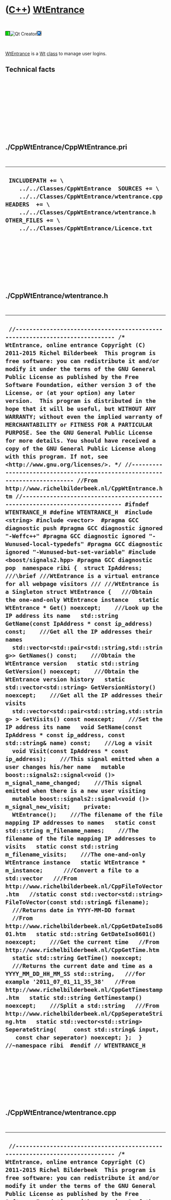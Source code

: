 



 

 

 

 

 

([C++](Cpp.htm)) [WtEntrance](CppWtEntrance.htm)
================================================

 

![Wt](PicWt.png)![Qt
Creator](PicQtCreator.png)![Lubuntu](PicLubuntu.png)

 

[WtEntrance](CppWtEntrance.htm) is a [Wt](CppWt.htm)
[class](CppClass.htm) to manage user logins.

Technical facts
---------------

 

 

 

 

 

 

./CppWtEntrance/CppWtEntrance.pri
---------------------------------

 

  --------------------------------------------------------------------------------------------------------------------------------------------------------------------------------------------------------------------------------------------
  ` INCLUDEPATH += \     ../../Classes/CppWtEntrance  SOURCES += \     ../../Classes/CppWtEntrance/wtentrance.cpp  HEADERS  += \     ../../Classes/CppWtEntrance/wtentrance.h  OTHER_FILES += \     ../../Classes/CppWtEntrance/Licence.txt`
  --------------------------------------------------------------------------------------------------------------------------------------------------------------------------------------------------------------------------------------------

 

 

 

 

 

./CppWtEntrance/wtentrance.h
----------------------------

 

  -------------------------------------------------------------------------------------------------------------------------------------------------------------------------------------------------------------------------------------------------------------------------------------------------------------------------------------------------------------------------------------------------------------------------------------------------------------------------------------------------------------------------------------------------------------------------------------------------------------------------------------------------------------------------------------------------------------------------------------------------------------------------------------------------------------------------------------------------------------------------------------------------------------------------------------------------------------------------------------------------------------------------------------------------------------------------------------------------------------------------------------------------------------------------------------------------------------------------------------------------------------------------------------------------------------------------------------------------------------------------------------------------------------------------------------------------------------------------------------------------------------------------------------------------------------------------------------------------------------------------------------------------------------------------------------------------------------------------------------------------------------------------------------------------------------------------------------------------------------------------------------------------------------------------------------------------------------------------------------------------------------------------------------------------------------------------------------------------------------------------------------------------------------------------------------------------------------------------------------------------------------------------------------------------------------------------------------------------------------------------------------------------------------------------------------------------------------------------------------------------------------------------------------------------------------------------------------------------------------------------------------------------------------------------------------------------------------------------------------------------------------------------------------------------------------------------------------------------------------------------------------------------------------------------------------------------------------------------------------------------------------------------------------------------------------------------------------------------------------------------------------------------------------------------------------------------------------------------------------------------------------------------------------------------------------------------------------------------------------------------------------------------------------------------------------------------------------------------------------------------------------------------------------------------------------------------------------------------------------------------------------------------------------------------------------------------------------------------------------------------------------------------------------------------------------------------------------------------------------------------------------------------------------------
  ` //--------------------------------------------------------------------------- /* WtEntrance, online entrance Copyright (C) 2011-2015 Richel Bilderbeek  This program is free software: you can redistribute it and/or modify it under the terms of the GNU General Public License as published by the Free Software Foundation, either version 3 of the License, or (at your option) any later version.  This program is distributed in the hope that it will be useful, but WITHOUT ANY WARRANTY; without even the implied warranty of MERCHANTABILITY or FITNESS FOR A PARTICULAR PURPOSE. See the GNU General Public License for more details. You should have received a copy of the GNU General Public License along with this program. If not, see <http://www.gnu.org/licenses/>. */ //--------------------------------------------------------------------------- //From http://www.richelbilderbeek.nl/CppWtEntrance.htm //--------------------------------------------------------------------------- #ifndef WTENTRANCE_H #define WTENTRANCE_H  #include <string> #include <vector>  #pragma GCC diagnostic push #pragma GCC diagnostic ignored "-Weffc++" #pragma GCC diagnostic ignored "-Wunused-local-typedefs" #pragma GCC diagnostic ignored "-Wunused-but-set-variable" #include <boost/signals2.hpp> #pragma GCC diagnostic pop  namespace ribi {  struct IpAddress;  ///\brief ///WtEntrance is a virtual entrance for all webpage visitors /// ///WtEntrance is a Singleton struct WtEntrance {   ///Obtain the one-and-only WtEntrance instance   static WtEntrance * Get() noexcept;    ///Look up the IP address its name   std::string GetName(const IpAddress * const ip_address) const;    ///Get all the IP addresses their names   std::vector<std::pair<std::string,std::string>> GetNames() const;    ///Obtain the WtEntrance version   static std::string GetVersion() noexcept;    ///Obtain the WtEntrance version history   static std::vector<std::string> GetVersionHistory() noexcept;    ///Get all the IP addresses their visits   std::vector<std::pair<std::string,std::string> > GetVisits() const noexcept;    ///Set the IP address its name   void SetName(const IpAddress * const ip_address, const std::string& name) const;    ///Log a visit   void Visit(const IpAddress * const ip_address);    ///This signal emitted when a user changes his/her name   mutable boost::signals2::signal<void ()> m_signal_name_changed;    ///This signal emitted when there is a new user visiting   mutable boost::signals2::signal<void ()> m_signal_new_visit;    private:   WtEntrance();    ///The filename of the file mapping IP addresses to names   static const std::string m_filename_names;    ///The filename of the file mapping IP addresses to visits   static const std::string m_filename_visits;    ///The one-and-only WtEntrance instance   static WtEntrance * m_instance;      ///Convert a file to a std::vector   ///From http://www.richelbilderbeek.nl/CppFileToVector.htm   //static const std::vector<std::string> FileToVector(const std::string& filename);    ///Returns date in YYYY-MM-DD format   //From http://www.richelbilderbeek.nl/CppGetDateIso8601.htm   static std::string GetDateIso8601() noexcept;    ///Get the current time   //From http://www.richelbilderbeek.nl/CppGetTime.htm   static std::string GetTime() noexcept;    ///Returns the current date and time as a YYYY_MM_DD_HH_MM_SS std::string,   ///for example '2011_07_01_11_35_38'   //From http://www.richelbilderbeek.nl/CppGetTimestamp.htm   static std::string GetTimestamp() noexcept;    ///Split a std::string   ///From http://www.richelbilderbeek.nl/CppSeperateString.htm   static std::vector<std::string> SeperateString(     const std::string& input,    const char seperator) noexcept; };  } //~namespace ribi  #endif // WTENTRANCE_H`
  -------------------------------------------------------------------------------------------------------------------------------------------------------------------------------------------------------------------------------------------------------------------------------------------------------------------------------------------------------------------------------------------------------------------------------------------------------------------------------------------------------------------------------------------------------------------------------------------------------------------------------------------------------------------------------------------------------------------------------------------------------------------------------------------------------------------------------------------------------------------------------------------------------------------------------------------------------------------------------------------------------------------------------------------------------------------------------------------------------------------------------------------------------------------------------------------------------------------------------------------------------------------------------------------------------------------------------------------------------------------------------------------------------------------------------------------------------------------------------------------------------------------------------------------------------------------------------------------------------------------------------------------------------------------------------------------------------------------------------------------------------------------------------------------------------------------------------------------------------------------------------------------------------------------------------------------------------------------------------------------------------------------------------------------------------------------------------------------------------------------------------------------------------------------------------------------------------------------------------------------------------------------------------------------------------------------------------------------------------------------------------------------------------------------------------------------------------------------------------------------------------------------------------------------------------------------------------------------------------------------------------------------------------------------------------------------------------------------------------------------------------------------------------------------------------------------------------------------------------------------------------------------------------------------------------------------------------------------------------------------------------------------------------------------------------------------------------------------------------------------------------------------------------------------------------------------------------------------------------------------------------------------------------------------------------------------------------------------------------------------------------------------------------------------------------------------------------------------------------------------------------------------------------------------------------------------------------------------------------------------------------------------------------------------------------------------------------------------------------------------------------------------------------------------------------------------------------------------------------------------------------------------------------------------

 

 

 

 

 

./CppWtEntrance/wtentrance.cpp
------------------------------

 

  ---------------------------------------------------------------------------------------------------------------------------------------------------------------------------------------------------------------------------------------------------------------------------------------------------------------------------------------------------------------------------------------------------------------------------------------------------------------------------------------------------------------------------------------------------------------------------------------------------------------------------------------------------------------------------------------------------------------------------------------------------------------------------------------------------------------------------------------------------------------------------------------------------------------------------------------------------------------------------------------------------------------------------------------------------------------------------------------------------------------------------------------------------------------------------------------------------------------------------------------------------------------------------------------------------------------------------------------------------------------------------------------------------------------------------------------------------------------------------------------------------------------------------------------------------------------------------------------------------------------------------------------------------------------------------------------------------------------------------------------------------------------------------------------------------------------------------------------------------------------------------------------------------------------------------------------------------------------------------------------------------------------------------------------------------------------------------------------------------------------------------------------------------------------------------------------------------------------------------------------------------------------------------------------------------------------------------------------------------------------------------------------------------------------------------------------------------------------------------------------------------------------------------------------------------------------------------------------------------------------------------------------------------------------------------------------------------------------------------------------------------------------------------------------------------------------------------------------------------------------------------------------------------------------------------------------------------------------------------------------------------------------------------------------------------------------------------------------------------------------------------------------------------------------------------------------------------------------------------------------------------------------------------------------------------------------------------------------------------------------------------------------------------------------------------------------------------------------------------------------------------------------------------------------------------------------------------------------------------------------------------------------------------------------------------------------------------------------------------------------------------------------------------------------------------------------------------------------------------------------------------------------------------------------------------------------------------------------------------------------------------------------------------------------------------------------------------------------------------------------------------------------------------------------------------------------------------------------------------------------------------------------------------------------------------------------------------------------------------------------------------------------------------------------------------------------------------------------------------------------------------------------------------------------------------------------------------------------------------------------------------------------------------------------------------------------------------------------------------------------------------------------------------------------------------------------------------------------------------------------------------------------------------------------------------------------------------------------------------------------------------------------------------------------------------------------------------------------------------------------------------------------------------------------------------------------------------------------------------------------------------------------------------------------------------------------------------------------------------------------------------------------------------------------------------------------------------------------------------------------------------------------------------------------------------------------------------------------------------------------------------------------------------------------------------------------------------------------------------------------------------------------------------------------------------------------------------------------------------------------------------------------------------------------------------------------------------------------------------------------------------------------------------------------------------------------------------------------------------------------------------------------------------------------------------------------------------------------------------------------------------------------------------------------------------------------------------------------------------
  ` //--------------------------------------------------------------------------- /* WtEntrance, online entrance Copyright (C) 2011-2015 Richel Bilderbeek  This program is free software: you can redistribute it and/or modify it under the terms of the GNU General Public License as published by the Free Software Foundation, either version 3 of the License, or (at your option) any later version.  This program is distributed in the hope that it will be useful, but WITHOUT ANY WARRANTY; without even the implied warranty of MERCHANTABILITY or FITNESS FOR A PARTICULAR PURPOSE. See the GNU General Public License for more details. You should have received a copy of the GNU General Public License along with this program. If not, see <http://www.gnu.org/licenses/>. */ //--------------------------------------------------------------------------- //From http://www.richelbilderbeek.nl/CppWtEntrance.htm //--------------------------------------------------------------------------- #pragma GCC diagnostic push #pragma GCC diagnostic ignored "-Weffc++" #pragma GCC diagnostic ignored "-Wunused-local-typedefs" #pragma GCC diagnostic ignored "-Wunused-but-set-variable" #include "wtentrance.h"  #include <cassert> #include <fstream> #include <boost/date_time/posix_time/posix_time.hpp> #include <boost/date_time/gregorian/gregorian.hpp> //#include <boost/filesystem.hpp>  #include "fileio.h" #include "ipaddress.h" #pragma GCC diagnostic pop  const std::string ribi::WtEntrance::m_filename_names  = "wtentrance_names.txt"; const std::string ribi::WtEntrance::m_filename_visits = "wtentrance_visits.txt"; ribi::WtEntrance * ribi::WtEntrance::m_instance = 0;  ribi::WtEntrance::WtEntrance()   : m_signal_name_changed{},     m_signal_new_visit{} {    if (!fileio::FileIo().IsRegularFile(m_filename_names))   {     std::ofstream f(m_filename_names);   }   if (!fileio::FileIo().IsRegularFile(m_filename_visits))   {     std::ofstream f(m_filename_visits);   }    assert(fileio::FileIo().IsRegularFile(m_filename_names));   assert(fileio::FileIo().IsRegularFile(m_filename_visits)); }  ribi::WtEntrance * ribi::WtEntrance::Get() noexcept {   if (!m_instance) m_instance = new WtEntrance();   assert(m_instance);   return m_instance; }  std::string ribi::WtEntrance::GetDateIso8601() noexcept {   const boost::gregorian::date today     = boost::gregorian::day_clock::local_day();   const std::string s     = boost::gregorian::to_iso_extended_string(today);   assert(s.size()==10);   assert(s[4]=='-');   assert(s[7]=='-');   return s; }  std::string ribi::WtEntrance::GetName(const IpAddress * const ip_address) const {   const std::vector<std::pair<std::string,std::string> > v = GetNames();   const std::string ip_address_str = ip_address->Get();   const auto i = std::find_if(v.begin(),v.end(),     [ip_address_str](const std::pair<std::string,std::string>& p)     {       return p.first == ip_address_str;     }   );   if (i == v.end()) return ip_address_str;   return (*i).second;  }  std::vector<std::pair<std::string,std::string> > ribi::WtEntrance::GetNames() const {   const std::vector<std::string> v = fileio::FileIo().FileToVector(m_filename_names);   std::vector<std::pair<std::string,std::string> > x;   std::transform(v.begin(),v.end(),     std::back_inserter(x),     [this](const std::string& s)     {       const std::vector<std::string> w = this->SeperateString(s,',');       if (w.size() != 2)       {         std::cerr << s << '\n';       }       assert(w.size() == 2);       return std::make_pair(w[0],w[1]);     }   );    return x; }  std::string ribi::WtEntrance::GetTime() noexcept {   //Get the local time   boost::posix_time::ptime now     = boost::posix_time::second_clock::local_time();   //Convert the time to std::stringstream   std::stringstream s;   s << now.time_of_day();   //Return the std::string   return s.str(); }  std::string ribi::WtEntrance::GetTimestamp() noexcept {   std::string s = GetDateIso8601() + '_' + GetTime();   std::replace(s.begin(),s.end(),':','_');   std::replace(s.begin(),s.end(),'-','_');   return s; }  std::string ribi::WtEntrance::GetVersion() noexcept {   return "1.0"; }  std::vector<std::string> ribi::WtEntrance::GetVersionHistory() noexcept {   return {     "2011-09-19: version 1.0: initial version"   }; }  std::vector<std::pair<std::string,std::string>> ribi::WtEntrance::GetVisits() const noexcept {   const std::vector<std::string> v = fileio::FileIo().FileToVector(m_filename_visits);   std::vector<std::pair<std::string,std::string> > x;   std::transform(v.begin(),v.end(),     std::back_inserter(x),     [this](const std::string& s)     {       const std::vector<std::string> w = this->SeperateString(s,',');       assert(w.size() == 2);       return std::make_pair(w[0],w[1]);     }   );   return x; }  std::vector<std::string> ribi::WtEntrance::SeperateString(   const std::string& input,   const char seperator) noexcept {   std::istringstream is(input);   std::vector<std::string> v;   for (     std::string sub;     std::getline(is, sub, seperator);     v.push_back(sub))   {     //Empty for loop   }   return v; }  void ribi::WtEntrance::SetName(const IpAddress * const ip_address, const std::string& name) const {   std::vector<std::pair<std::string,std::string> > v = GetNames();   const std::string ip_address_str = ip_address->Get();   const auto i = std::find_if(v.begin(),v.end(),     [ip_address_str](const std::pair<std::string,std::string>& p)     {       return p.first == ip_address_str;     }   );   if (i == v.end())   {     v.push_back(std::make_pair(ip_address_str,name));   }   else   {     (*i).second = name;   }   {     std::ofstream f(m_filename_names);     std::transform(v.begin(),v.end(),       std::ostream_iterator<std::string>(f,"\n"),       [&f](const std::pair<std::string,std::string>& p)       {         return p.first + "," + p.second;       }     );   }   m_signal_name_changed(); }  void ribi::WtEntrance::Visit(const IpAddress * const ip_address) {   std::ofstream f(m_filename_visits,std::ios::app);   f << ip_address->Get() << ',' << this->GetTimestamp() << '\n';   m_signal_new_visit(); }`
  ---------------------------------------------------------------------------------------------------------------------------------------------------------------------------------------------------------------------------------------------------------------------------------------------------------------------------------------------------------------------------------------------------------------------------------------------------------------------------------------------------------------------------------------------------------------------------------------------------------------------------------------------------------------------------------------------------------------------------------------------------------------------------------------------------------------------------------------------------------------------------------------------------------------------------------------------------------------------------------------------------------------------------------------------------------------------------------------------------------------------------------------------------------------------------------------------------------------------------------------------------------------------------------------------------------------------------------------------------------------------------------------------------------------------------------------------------------------------------------------------------------------------------------------------------------------------------------------------------------------------------------------------------------------------------------------------------------------------------------------------------------------------------------------------------------------------------------------------------------------------------------------------------------------------------------------------------------------------------------------------------------------------------------------------------------------------------------------------------------------------------------------------------------------------------------------------------------------------------------------------------------------------------------------------------------------------------------------------------------------------------------------------------------------------------------------------------------------------------------------------------------------------------------------------------------------------------------------------------------------------------------------------------------------------------------------------------------------------------------------------------------------------------------------------------------------------------------------------------------------------------------------------------------------------------------------------------------------------------------------------------------------------------------------------------------------------------------------------------------------------------------------------------------------------------------------------------------------------------------------------------------------------------------------------------------------------------------------------------------------------------------------------------------------------------------------------------------------------------------------------------------------------------------------------------------------------------------------------------------------------------------------------------------------------------------------------------------------------------------------------------------------------------------------------------------------------------------------------------------------------------------------------------------------------------------------------------------------------------------------------------------------------------------------------------------------------------------------------------------------------------------------------------------------------------------------------------------------------------------------------------------------------------------------------------------------------------------------------------------------------------------------------------------------------------------------------------------------------------------------------------------------------------------------------------------------------------------------------------------------------------------------------------------------------------------------------------------------------------------------------------------------------------------------------------------------------------------------------------------------------------------------------------------------------------------------------------------------------------------------------------------------------------------------------------------------------------------------------------------------------------------------------------------------------------------------------------------------------------------------------------------------------------------------------------------------------------------------------------------------------------------------------------------------------------------------------------------------------------------------------------------------------------------------------------------------------------------------------------------------------------------------------------------------------------------------------------------------------------------------------------------------------------------------------------------------------------------------------------------------------------------------------------------------------------------------------------------------------------------------------------------------------------------------------------------------------------------------------------------------------------------------------------------------------------------------------------------------------------------------------------------------------------------------------------------------------------------------------------

 

 

 

 

 





 




This page has been created by the [tool](Tools.htm)
[CodeToHtml](ToolCodeToHtml.htm)
